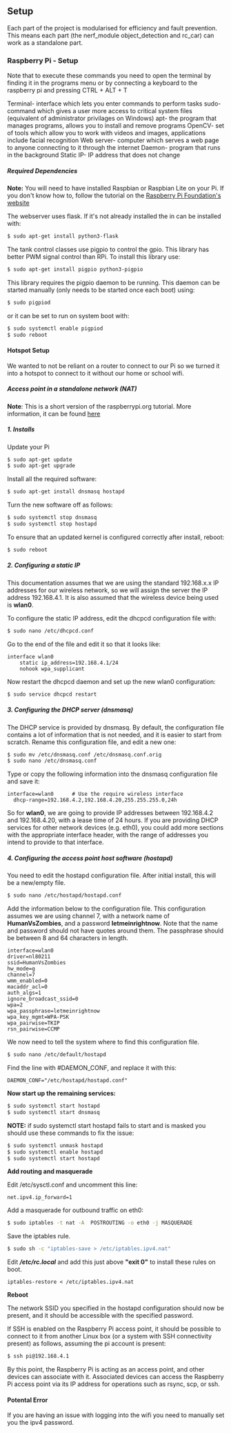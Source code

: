## Setup 

Each part of the project is modularised for efficiency and fault prevention. This means each part (the nerf_module object_detection and rc_car) can work as a standalone part.  

### Raspberry Pi - Setup

Note that to execute these commands you need to open the terminal by finding it in the programs menu or by connecting a keyboard to the raspberry pi and pressing CTRL + ALT + T

Terminal- interface which lets you enter commands to perform tasks
sudo- command which gives a user more access to critical system files (equivalent of administrator privilages on Windows)
apt- the program that manages programs, allows you to install and remove programs
OpenCV- set of tools which allow you to work with videos and images, applications include facial recognition
Web server- computer which serves a web page to anyone connecting to it through the internet
Daemon- program that runs in the background
Static IP- IP address that does not change

##### Required Dependencies  
**Note:** You will need to have installed Raspbian or Raspbian Lite on your Pi.
If you don't know how to, follow the tutorial on the [Raspberry Pi Foundation's website](https://www.raspberrypi.org/documentation/installation/installing-images/)
 

The webserver uses flask. If it's not already installed the in can be installed with:  
```bash
$ sudo apt-get install python3-flask
```  
The tank control classes use pigpio to control the gpio. This library has better PWM signal control than RPi. To install this library use:  
```bash
$ sudo apt-get install pigpio python3-pigpio
```
This library requires the pigpio daemon to be running. This daemon can be started manually (only needs to be started once each boot) using:
```bash
$ sudo pigpiod
```
or it can be set to run on system boot with:
```bash
$ sudo systemctl enable pigpiod
$ sudo reboot
```

#### Hotspot Setup
We wanted to not be reliant on a router to connect to our Pi so we turned it into a hotspot to connect to it without our home or school wifi.

##### Access point in a standalone network (NAT)
**Note**: This is a short version of the raspberrypi.org tutorial. More information, it can be found [here](https://www.raspberrypi.org/documentation/configuration/wireless/access-point.md)

##### 1. Installs
Update your Pi
```bash
$ sudo apt-get update
$ sudo apt-get upgrade
```

Install all the required software:

```bash
$ sudo apt-get install dnsmasq hostapd
```

Turn the new software off as follows:
```bash
$ sudo systemctl stop dnsmasq
$ sudo systemctl stop hostapd
```

To ensure that an updated kernel is configured correctly after install, reboot:
```bash
$ sudo reboot 
```

##### 2. Configuring a static IP

This documentation assumes that we are using the standard 192.168.x.x IP addresses for our wireless network, so we will assign the server the IP address 192.168.4.1. It is also assumed that the wireless device being used is **wlan0**.

To configure the static IP address, edit the dhcpcd configuration file with:
```bash 
$ sudo nano /etc/dhcpcd.conf
```

Go to the end of the file and edit it so that it looks like:

```
interface wlan0
    static ip_address=192.168.4.1/24
    nohook wpa_supplicant
```
Now restart the dhcpcd daemon and set up the new wlan0 configuration:

```bash
$ sudo service dhcpcd restart
```
##### 3. Configuring the DHCP server (dnsmasq)

The DHCP service is provided by dnsmasq. By default, the configuration file contains a lot of information that is not needed, and it is easier to start from scratch. Rename this configuration file, and edit a new one:

```bash 
$ sudo mv /etc/dnsmasq.conf /etc/dnsmasq.conf.orig  
$ sudo nano /etc/dnsmasq.conf
```

Type or copy the following information into the dnsmasq configuration file and save it:
```
interface=wlan0      # Use the require wireless interface
  dhcp-range=192.168.4.2,192.168.4.20,255.255.255.0,24h
```
So for **wlan0**, we are going to provide IP addresses between 192.168.4.2 and 192.168.4.20, with a lease time of 24 hours. If you are providing DHCP services for other network devices (e.g. eth0), you could add more sections with the appropriate interface header, with the range of addresses you intend to provide to that interface.

##### 4. Configuring the access point host software (hostapd)

You need to edit the hostapd configuration file. After initial install, this will be a new/empty file.

```bash
$ sudo nano /etc/hostapd/hostapd.conf
```
Add the information below to the configuration file. This configuration assumes we are using channel 7, with a network name of **HumanVsZombies**, and a password **letmeinrightnow**. Note that the name and password should not have quotes around them. The passphrase should be between 8 and 64 characters in length.

```
interface=wlan0
driver=nl80211
ssid=HumanVsZombies
hw_mode=g
channel=7
wmm_enabled=0
macaddr_acl=0
auth_algs=1
ignore_broadcast_ssid=0
wpa=2
wpa_passphrase=letmeinrightnow
wpa_key_mgmt=WPA-PSK
wpa_pairwise=TKIP
rsn_pairwise=CCMP
```
We now need to tell the system where to find this configuration file.

```bash 
$ sudo nano /etc/default/hostapd
```
Find the line with #DAEMON_CONF, and replace it with this:
```
DAEMON_CONF="/etc/hostapd/hostapd.conf"
```


**Now start up the remaining services:**

```bash
$ sudo systemctl start hostapd
$ sudo systemctl start dnsmasq
```

**NOTE:** if sudo systemctl start hostapd fails to start and is masked you should use these commands to fix the issue:
```bash
$ sudo systemctl unmask hostapd
$ sudo systemctl enable hostapd
$ sudo systemctl start hostapd
```

**Add routing and masquerade**

Edit /etc/sysctl.conf and uncomment this line:

```
net.ipv4.ip_forward=1
```

Add a masquerade for outbound traffic on eth0:
```bash
$ sudo iptables -t nat -A  POSTROUTING -o eth0 -j MASQUERADE
```
Save the iptables rule.
```bash
$ sudo sh -c "iptables-save > /etc/iptables.ipv4.nat"
```
Edit _**/etc/rc.local**_ and add this just above **"exit 0"** to install these rules on boot.
```
iptables-restore < /etc/iptables.ipv4.nat
```
**Reboot**

The network SSID you specified in the hostapd configuration should now be present, and it should be accessible with the specified password.

If SSH is enabled on the Raspberry Pi access point, it should be possible to connect to it from another Linux box (or a system with SSH connectivity present) as follows, assuming the pi account is present:
```bash
$ ssh pi@192.168.4.1
```
By this point, the Raspberry Pi is acting as an access point, and other devices can associate with it. Associated devices can access the Raspberry Pi access point via its IP address for operations such as rsync, scp, or ssh.

#### Potental Error
If you are having an issue with logging into the wifi you need to manually set you the ipv4 password.
